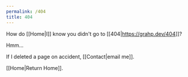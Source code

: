 ```yaml
---
permalink: /404
title: 404
---
```


How do [[Home|I]] know you didn't go to [[404|https://grahp.dev/404]]?

Hmm...

If I deleted a page on accident, [[Contact|email me]].

[[Home|Return Home]].
